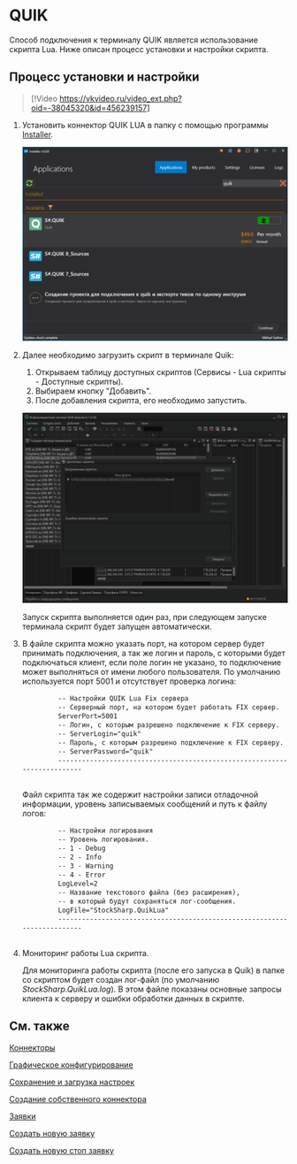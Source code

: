 # QUIK

Способ подключения к терминалу QUIK является использование скрипта Lua. Ниже описан процесс установки и настройки скрипта. 

## Процесс установки и настройки

> [!Video https://vkvideo.ru/video_ext.php?oid=-38045320&id=456239157]

1. Установить коннектор QUIK LUA в папку с помощью программы [Installer](../../../installer.md).

   ![QuikLua Install](../../../../images/quiklua_install.png)

2. Далее необходимо загрузить скрипт в терминале Quik:
   1. Открываем таблицу доступных скриптов (Сервисы \- Lua скрипты \- Доступные скрипты).
   2. Выбираем кнопку "Добавить".
   3. После добавления скрипта, его необходимо запустить.

   ![QuikLua](../../../../images/quiklua.png)

   Запуск скрипта выполняется один раз, при следующем запуске терминала скрипт будет запущен автоматически.

3. В файле скрипта можно указать порт, на котором сервер будет принимать подключения, а так же логин и пароль, с которыми будет подключаться клиент, если поле логин не указано, то подключение может выполняться от имени любого пользователя. По умолчанию используется порт 5001 и отсутствует проверка логина:

   ```none
   			-- Настройки QUIK Lua Fix сервера
   			-- Серверный порт, на котором будет работать FIX сервер.
   			ServerPort=5001
   			-- Логин, с которым разрешено подключение к FIX серверу.
   			-- ServerLogin="quik"
   			-- Пароль, с которым разрешено подключение к FIX серверу.
   			-- ServerPassword="quik"
   			-------------------------------------------------------------------------
   			
   ```

   Файл скрипта так же содержит настройки записи отладочной информации, уровень записываемых сообщений и путь к файлу логов:

   ```none
   			-- Настройки логирования
   			-- Уровень логирования.
   			-- 1 - Debug
   			-- 2 - Info
   			-- 3 - Warning
   			-- 4 - Error
   			LogLevel=2
   			-- Название текстового файла (без расширения), 
   			-- в который будут сохраняться лог-сообщения.
   			LogFile="StockSharp.QuikLua"
   			-------------------------------------------------------------------------
   			
   ```
4. Мониторинг работы Lua скрипта.

   Для мониторинга работы скрипта (после его запуска в Quik) в папке со скриптом будет создан лог\-файл (по умолчанию *StockSharp.QuikLua.log*). В этом файле показаны основные запросы клиента к серверу и ошибки обработки данных в скрипте.


## См. также

[Коннекторы](../../connectors.md)

[Графическое конфигурирование](../graphical_configuration.md)

[Сохранение и загрузка настроек](../save_and_load_settings.md)

[Создание собственного коннектора](../creating_own_connector.md)

[Заявки](../../orders_management.md)

[Создать новую заявку](../../orders_management/create_new_order.md)

[Создать новую стоп заявку](../../orders_management/create_new_stop_order.md)